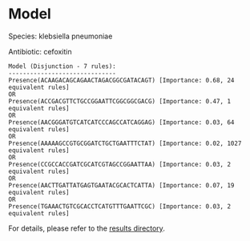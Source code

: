 
# Model

Species: klebsiella pneumoniae

Antibiotic: cefoxitin

```
Model (Disjunction - 7 rules):
------------------------------
Presence(ACAAGACAGCAGAACTAGACGGCGATACAGT) [Importance: 0.68, 24 equivalent rules]
OR
Presence(ACCGACGTTCTGCCGGAATTCGGCGGCGACG) [Importance: 0.47, 1 equivalent rules]
OR
Presence(AACGGGATGTCATCATCCCAGCCATCAGGAG) [Importance: 0.03, 64 equivalent rules]
OR
Presence(AAAAAGCCGTGCGGATCTGCTGAATTTCTAT) [Importance: 0.02, 1027 equivalent rules]
OR
Presence(CCGCCACCGATCGCATCGTAGCCGGAATTAA) [Importance: 0.03, 2 equivalent rules]
OR
Presence(AACTTGATTATGAGTGAATACGCACTCATTA) [Importance: 0.07, 19 equivalent rules]
OR
Presence(TGAAACTGTCGCACCTCATGTTTGAATTCGC) [Importance: 0.03, 2 equivalent rules]

```

For details, please refer to the [results directory](../../../../../results/scm_b/klebsiella%20pneumoniae/cefoxitin/repeat_0/).

